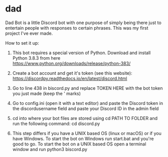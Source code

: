 # dad
Dad Bot is a little Discord bot with one purpose of simply being there just to entertain people with responses to certain phrases. This was my first project I've ever made.


How to set it up:

1. This bot requires a special version of Python. Download and install Python 3.8.3 from here https://www.python.org/downloads/release/python-383/

2. Create a bot account and get it's token (see this website): https://discordpy.readthedocs.io/en/latest/discord.html

3. Go to line 438 in biscord.py and replace TOKEN HERE with the bot token you just made (keep the ' marks)

4. Go to config.ini (open it with a text editor) and paste the Discord token in the discordusername field and paste your Discord ID in the admin field

4. cd into where your bot files are stored using cd PATH TO FOLDER and run the following command: cd discord.py

5. This step differs if you have a UNIX based OS (linux or macOS) or if you have Windows. To start the bot on Windows run start.bat and you're good to go. To start the bot on a UNIX based OS open a terminal window and run python3 biscord.py 

